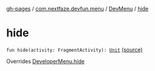 [gh-pages](../../index.md) / [com.nextfaze.devfun.menu](../index.md) / [DevMenu](index.md) / [hide](.)

# hide

`fun hide(activity: FragmentActivity): `[`Unit`](https://kotlinlang.org/api/latest/jvm/stdlib/kotlin/-unit/index.html) [(source)](https://github.com/NextFaze/dev-fun/tree/master/devfun-menu/src/main/java/com/nextfaze/devfun/menu/DeveloperMenu.kt#L131)

Overrides [DeveloperMenu.hide](../-developer-menu/hide.md)

